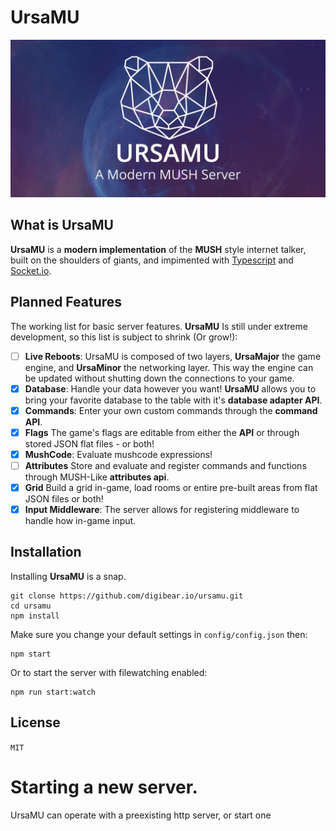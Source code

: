 # UrsaMU

![Repo Cover Image](./ursamu_github_banner.png)

## What is UrsaMU

**UrsaMU** is a **modern implementation** of the **MUSH** style internet talker, built on the shoulders of giants, and impimented with [Typescript](typescriptlang.org) and [Socket.io](socket.io).

## Planned Features

The working list for basic server features. **UrsaMU** Is still under extreme development, so this list is subject to shrink (Or grow!):

- [ ] **Live Reboots**: UrsaMU is composed of two layers, **UrsaMajor** the game engine, and **UrsaMinor** the networking layer. This way the engine can be updated without shutting down the connections to your game.
- [x] **Database**: Handle your data however you want! **UrsaMU** allows you to bring your favorite database to the table with it's **database adapter API**.
- [x] **Commands**: Enter your own custom commands through the **command API**.
- [x] **Flags** The game's flags are editable from either the **API** or through stored JSON flat files - or both!
- [x] **MushCode**: Evaluate mushcode expressions!
- [ ] **Attributes** Store and evaluate and register commands and functions through MUSH-Like **attributes api**.
- [x] **Grid** Build a grid in-game, load rooms or entire pre-built areas from flat JSON files or both!
- [x] **Input Middleware**: The server allows for registering middleware to handle how in-game input.

## Installation

Installing **UrsaMU** is a snap.

```
git clonse https://github.com/digibear.io/ursamu.git
cd ursamu
npm install
```

Make sure you change your default settings in `config/config.json` then:

```
npm start
```

Or to start the server with filewatching enabled:

```
npm run start:watch
```

## License

`MIT`

# Starting a new server.

UrsaMU can operate with a preexisting http server, or start one

```JavaScript

```
